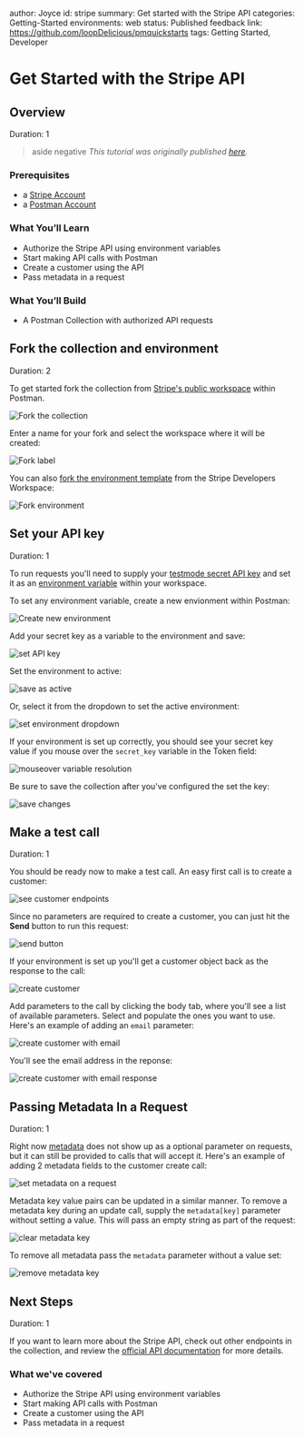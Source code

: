author: Joyce
id: stripe
summary: Get started with the Stripe API
categories: Getting-Started
environments: web
status: Published
feedback link: https://github.com/loopDelicious/pmquickstarts
tags: Getting Started, Developer

# Get Started with the Stripe API

<!-- ------------------------ -->

## Overview

Duration: 1

> aside negative
> _This tutorial was originally published [here](https://www.postman.com/stripedev/workspace/stripe-developers/documentation/665823-fb030f33-dcb4-4475-a812-968d7d449fa4)._

### Prerequisites

- a [Stripe Account](https://dashboard.stripe.com/register)
- a [Postman Account](https://identity.getpostman.com/signup)

### What You’ll Learn

- Authorize the Stripe API using environment variables
- Start making API calls with Postman
- Create a customer using the API
- Pass metadata in a request

### What You’ll Build

- A Postman Collection with authorized API requests

<!-- ------------------------ -->

## Fork the collection and environment

Duration: 2

To get started fork the collection from [Stripe's public workspace](https://www.postman.com/stripedev/workspace/stripe-developers/overview) within Postman.

![Fork the collection](assets/postman_fork_collection.png)

Enter a name for your fork and select the workspace where it will be created:

![Fork label](assets/postman_fork_form.png)

You can also [fork the environment template](https://www.postman.com/stripedev/workspace/stripe-developers/environment/665823-fd03c411-50c3-4d60-81fa-1820e820eeb3/fork?origin=tab) from the Stripe Developers Workspace:

![Fork environment](assets/postman_fork_env_template.png)

<!-- ------------------------ -->

## Set your API key

Duration: 1

To run requests you'll need to supply your [testmode secret API key](https://dashboard.stripe.com/test/apikeys) and set it as an [environment variable](https://learning.postman.com/docs/sending-requests/variables/) within your workspace.

To set any environment variable, create a new envionment within Postman:

![Create new environment](assets/postman_create_new_env.png)

Add your secret key as a variable to the environment and save:

![set API key](assets/postman_set_key_and_save.png)

Set the environment to active:

![save as active](assets/postman_set_active_env.png)

Or, select it from the dropdown to set the active environment:

![set environment dropdown](assets/postman_set_collection_environment.png)

If your environment is set up correctly, you should see your secret key value if you mouse over the `secret_key` variable in the Token field:

![mouseover variable resolution](assets/postman_secret_key_mouseover.png)

Be sure to save the collection after you've configured the set the key:

![save changes](assets/postman_save_key.png)

<!-- ------------------------ -->

## Make a test call

Duration: 1

You should be ready now to make a test call. An easy first call is to create a customer:

![see customer endpoints](assets/postman_customer_endpoints.png)

Since no parameters are required to create a customer, you can just hit the **Send** button to run this request:

![send button](assets/postman_create_customer_send.png)

If your environment is set up you'll get a customer object back as the response to the call:

![create customer](assets/postman_customer_create_no_params_response.png)

Add parameters to the call by clicking the body tab, where you'll see a list of available parameters. Select and populate the ones you want to use. Here's an example of adding an `email` parameter:

![create customer with email](assets/postman_create_customer_with_email_request.png)

You'll see the email address in the reponse:

![create customer with email response](assets/postman_create_customer_with_email_response.png)

<!-- ------------------------ -->

## Passing Metadata In a Request

Duration: 1

Right now [metadata](https://stripe.com/docs/api/metadata) does not show up as a optional parameter on requests, but it can still be provided to calls that will accept it. Here's an example of adding 2 metadata fields to the customer create call:

![set metadata on a request](assets/postman_set_metadata.png)

Metadata key value pairs can be updated in a similar manner. To remove a metadata key during an update call, supply the `metadata[key]` parameter without setting a value. This will pass an empty string as part of the request:

![clear metadata key](assets/postman_update_metadata.png)

To remove all metadata pass the `metadata` parameter without a value set:

![remove metadata key](assets/postman_remove_metadata.png)

<!-- ------------------------ -->

## Next Steps

Duration: 1

If you want to learn more about the Stripe API, check out other endpoints in the collection, and review the [official API documentation](https://stripe.com/docs/api) for more details.

### What we've covered

- Authorize the Stripe API using environment variables
- Start making API calls with Postman
- Create a customer using the API
- Pass metadata in a request
